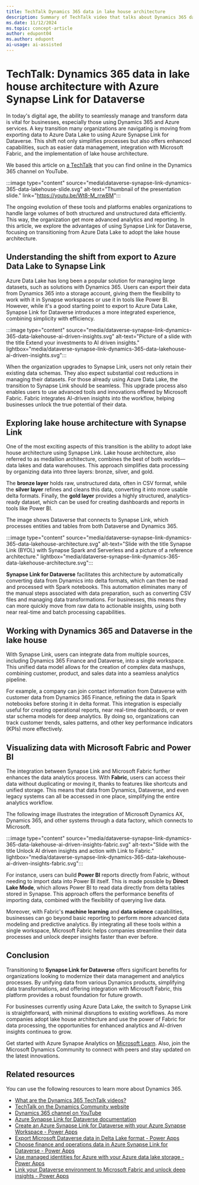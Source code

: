 ```yaml
---
title: TechTalk Dynamics 365 data in lake house architecture
description: Summary of TechTalk video that talks about Dynamics 365 data lake house architectures data warehousing with Azure Synapse Link for Dataverse.
ms.date: 11/12/2024
ms.topic: concept-article
author: edupont04
ms.author: edupont
ai-usage: ai-assisted
---
```


# TechTalk: Dynamics 365 data in lake house architecture with Azure Synapse Link for Dataverse

In today's digital age, the ability to seamlessly manage and transform data is vital for businesses, especially those using Dynamics 365 and Azure services. A key transition many organizations are navigating is moving from exporting data to Azure Data Lake to using Azure Synapse Link for Dataverse. This shift not only simplifies processes but also offers enhanced capabilities, such as easier data management, integration with Microsoft Fabric, and the implementation of lake house architecture.

We based this article on [a TechTalk](https://youtu.be/Wt8-M_rrwBM) that you can find online in the Dynamics 365 channel on YouTube.  

:::image type="content" source="media\dataverse-synapse-link-dynamics-365-data-lakehouse-slide.svg" alt-text="Thumbnail of the presentation slide." link="https://youtu.be/Wt8-M_rrwBM":::

The ongoing evolution of these tools and platforms enables organizations to handle large volumes of both structured and unstructured data efficiently. This way, the organization get more advanced analytics and reporting. In this article, we explore the advantages of using Synapse Link for Dataverse, focusing on transitioning from Azure Data Lake to adopt the lake house architecture.

## Understanding the shift from export to Azure Data Lake to Synapse Link

Azure Data Lake has long been a popular solution for managing large datasets, such as solutions with Dynamics 365. Users can export their data from Dynamics 365 into a storage account, giving them the flexibility to work with it in Synapse workspaces or use it in tools like Power BI. However, while it's a good starting point to export to Azure Data Lake, Synapse Link for Dataverse introduces a more integrated experience, combining simplicity with efficiency.

:::image type="content" source="media/dataverse-synapse-link-dynamics-365-data-lakehouse-ai-driven-insights.svg" alt-text="Picture of a slide with the title Extend your investments to AI driven insights." lightbox="media/dataverse-synapse-link-dynamics-365-data-lakehouse-ai-driven-insights.svg":::

When the organization upgrades to Synapse Link, users not only retain their existing data schemas. They also expect substantial cost reductions in managing their datasets. For those already using Azure Data Lake, the transition to Synapse Link should be seamless. This upgrade process also enables users to use advanced tools and innovations offered by Microsoft Fabric. Fabric integrates AI-driven insights into the workflow, helping businesses unlock the true potential of their data.

## Exploring lake house architecture with Synapse Link

One of the most exciting aspects of this transition is the ability to adopt lake house architecture using Synapse Link. Lake house architecture, also referred to as medallion architecture, combines the best of both worlds—data lakes and data warehouses. This approach simplifies data processing by organizing data into three layers: bronze, silver, and gold.

The **bronze layer** holds raw, unstructured data, often in CSV format, while the **silver layer** refines and cleans this data, converting it into more usable delta formats. Finally, the **gold layer** provides a highly structured, analytics-ready dataset, which can be used for creating dashboards and reports in tools like Power BI.

The image shows Dataverse that connects to Synapse Link, which processes entities and tables from both Dataverse and Dynamics 365.

:::image type="content" source="media/dataverse-synapse-link-dynamics-365-data-lakehouse-architecture.svg" alt-text="Slide with the title Synapse Link (BYOL) with Synapse Spark and Serverless and a picture of a reference architecture." lightbox="media/dataverse-synapse-link-dynamics-365-data-lakehouse-architecture.svg":::

**Synapse Link for Dataverse** facilitates this architecture by automatically converting data from Dynamics into delta formats, which can then be read and processed with Spark notebooks. This automation eliminates many of the manual steps associated with data preparation, such as converting CSV files and managing data transformations. For businesses, this means they can more quickly move from raw data to actionable insights, using both near real-time and batch processing capabilities.

## Working with Dynamics 365 and Dataverse in the lake house

With Synapse Link, users can integrate data from multiple sources, including Dynamics 365 Finance and Dataverse, into a single workspace. This unified data model allows for the creation of complex data mashups, combining customer, product, and sales data into a seamless analytics pipeline.

For example, a company can join contact information from Dataverse with customer data from Dynamics 365 Finance, refining the data in Spark notebooks before storing it in delta format. This integration is especially useful for creating operational reports, near real-time dashboards, or even star schema models for deep analytics. By doing so, organizations can track customer trends, sales patterns, and other key performance indicators (KPIs) more effectively.

## Visualizing data with Microsoft Fabric and Power BI

The integration between Synapse Link and Microsoft Fabric further enhances the data analytics process. With **Fabric**, users can access their data without duplicating or moving it, thanks to features like shortcuts and unified storage. This means that data from Dynamics, Dataverse, and even legacy systems can all be accessed in one place, simplifying the entire analytics workflow.

The following image illustrates the integration of Microsoft Dynamics AX, Dynamics 365, and other systems through a data factory, which connects to Microsoft.

:::image type="content" source="media/dataverse-synapse-link-dynamics-365-data-lakehouse-ai-driven-insights-fabric.svg" alt-text="Slide with the title Unlock AI driven insights and action with Link to Fabric." lightbox="media/dataverse-synapse-link-dynamics-365-data-lakehouse-ai-driven-insights-fabric.svg":::

For instance, users can build **Power BI** reports directly from Fabric, without needing to import data into Power BI itself. This is made possible by **Direct Lake Mode**, which allows Power BI to read data directly from delta tables stored in Synapse. This approach offers the performance benefits of importing data, combined with the flexibility of querying live data.

Moreover, with Fabric's **machine learning** and **data science** capabilities, businesses can go beyond basic reporting to perform more advanced data modeling and predictive analytics. By integrating all these tools within a single workspace, Microsoft Fabric helps companies streamline their data processes and unlock deeper insights faster than ever before.

## Conclusion

Transitioning to **Synapse Link for Dataverse** offers significant benefits for organizations looking to modernize their data management and analytics processes. By unifying data from various Dynamics products, simplifying data transformations, and offering integration with Microsoft Fabric, this platform provides a robust foundation for future growth.

For businesses currently using Azure Data Lake, the switch to Synapse Link is straightforward, with minimal disruptions to existing workflows. As more companies adopt lake house architecture and use the power of Fabric for data processing, the opportunities for enhanced analytics and AI-driven insights continuea to grow.

Get started with Azure Synapse Analytics on [Microsoft Learn](/azure/synapse-analytics/). Also, join the Microsoft Dynamics Community to connect with peers and stay updated on the latest innovations.

## Related resources

You can use the following resources to learn more about Dynamics 365.

- [What are the Dynamics 365 TechTalk videos?](../roles/techtalk-videos.md)
- [TechTalk on the Dynamics Community website](https://community.dynamics.com/videos/)
- [Dynamics 365 channel on YouTube](https://www.youtube.com/channel/UC5QxCcXhFFixs1nfmOpJlvQ)
- [Azure Synapse Link for Dataverse documentation](/powerapps/maker/data-platform/export-to-data-lake)
- [Create an Azure Synapse Link for Dataverse with your Azure Synapse Workspace - Power Apps](/power-apps/maker/data-platform/azure-synapse-link-synapse)
- [Export Microsoft Dataverse data in Delta Lake format - Power Apps](/power-apps/maker/data-platform/azure-synapse-link-delta-lake)
- [Choose finance and operations data in Azure Synapse Link for Dataverse - Power Apps](/power-apps/maker/data-platform/azure-synapse-link-select-fno-data)
- [Use managed identities for Azure with your Azure data lake storage - Power Apps](/power-apps/maker/data-platform/azure-synapse-link-msi)
- [Link your Dataverse environment to Microsoft Fabric and unlock deep insights - Power Apps](/power-apps/maker/data-platform/azure-synapse-link-view-in-fabric)
